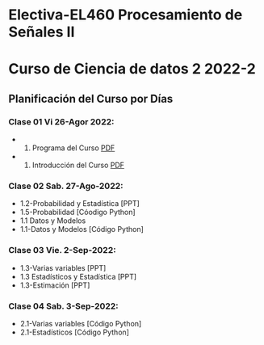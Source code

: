 # Electiva-EL460 Procesamiento de Señales II
# Curso de Ciencia de datos 2 2022-2
## Planificación del Curso por Días

### Clase 01 Vi 26-Agor 2022:
* 01. Programa del Curso [PDF](https://github.com/joseramoniglesias/EL460_Ciencia_de_Datos_2/blob/main/clases/Generales/Programa/PLAN%20DE%20ASIGNATURA_EL442_TRATAMIENTO_SE%C3%91ALES_2021_Corregido.pdf)
* 01. Introducción del Curso [PDF](https://github.com/joseramoniglesias/EL460_Ciencia_de_Datos_2/blob/main/clases/Generales/Programa/TRAT00_Presentacion.pdf)

### Clase 02 Sab. 27-Ago-2022:
* 1.2-Probabilidad y Estadística [PPT]
* 1.5-Probabilidad [Cóodigo Python]
* 1.1 Datos y Modelos
* 1.1-Datos y Modelos [Código Python]

### Clase 03 Vie. 2-Sep-2022:
* 1.3-Varias variables [PPT]
* 1.3 Estadísticos y Estadística [PPT]
* 1.3-Estimación [PPT]

### Clase 04 Sab. 3-Sep-2022:
* 2.1-Varias variables [Código Python]
* 2.1-Estadísticos [Código Python]
